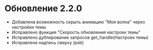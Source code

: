 # Обновление 2.2.0
- Добавлена возможность скрыть анимацию "Моя волна" через настройки темы
- Исправлено функция "Скорость обновления настроек темы"
- Исправлено дублирование запросов get_handle(Настроек темы)
- Исправлена надпись сверху (psb)
